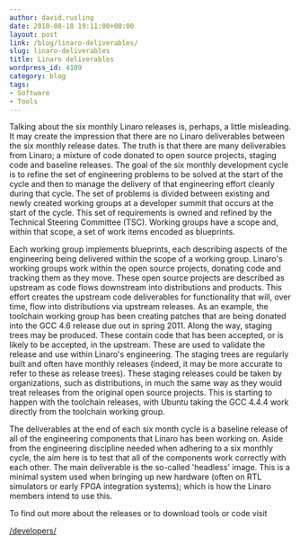 ```yaml
---
author: david.rusling
date: 2010-08-18 19:11:00+00:00
layout: post
link: /blog/linaro-deliverables/
slug: linaro-deliverables
title: Linaro deliverables
wordpress_id: 4109
category: blog
tags:
- Software
- Tools
---
```


Talking about the six monthly Linaro releases is, perhaps, a little misleading. It may create the impression that there are no Linaro deliverables between the six monthly release dates. The truth is that there are many deliverables from Linaro; a mixture of code donated to open source projects, staging code and baseline releases. The goal of the six monthly development cycle is to refine the set of engineering problems to be solved at the start of the cycle and then to manage the delivery of that engineering effort cleanly during that cycle. The set of problems is divided between existing and newly created working groups at a developer summit that occurs at the start of the cycle. This set of requirements is owned and refined by the Technical Steering Committee (TSC). Working groups have a scope and, within that scope, a set of work items encoded as blueprints.

Each working group implements blueprints, each describing aspects of the engineering being delivered within the scope of a working group. Linaro's working groups work within the open source projects, donating code and tracking them as they move. These open source projects are described as upstream as code flows downstream into distributions and products. This effort creates the upstream code deliverables for functionality that will, over time, flow into distributions via upstream releases. As an example, the toolchain working group has been creating patches that are being donated into the GCC 4.6 release due out in spring 2011. Along the way, staging trees may be produced. These contain code that has been accepted, or is likely to be accepted, in the upstream. These are used to validate the release and use within Linaro's engineering. The staging trees are regularly built and often have monthly releases (indeed, it may be more accurate to refer to these as release trees). These staging releases could be taken by organizations, such as distributions, in much the same way as they would treat releases from the original open source projects. This is starting to happen with the toolchain releases, with Ubuntu taking the GCC 4.4.4 work directly from the toolchain working group.

<!-- more -->

The deliverables at the end of each six month cycle is a baseline release of all of the engineering components that Linaro has been working on. Aside from the engineering discipline needed when adhering to a six monthly cycle, the aim here is to test that all of the components work correctly with each other. The main deliverable is the so-called 'headless' image. This is a minimal system used when bringing up new hardware (often on RTL simulators or early FPGA integration systems); which is how the Linaro members intend to use this.

To find out more about the releases or to download tools or code visit

[/developers/](/developers/)